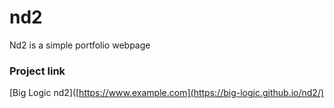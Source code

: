# nd2
Nd2 is a simple portfolio webpage
### Project link
[Big Logic nd2]([https://www.example.com](https://big-logic.github.io/nd2/)
